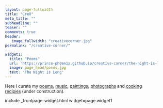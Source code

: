 ```yaml
---
layout: page-fullwidth
title: "Creō"
meta_title: ""
subheadline: ""
teaser: ""
comments: true
header:
   image_fullwidth: "creativecorner.jpg"
permalink: "/creative-corner/"

widget1:
  title: "Poems"
  url: 'https://prince-ph0en1x.github.io/creative-corner/the-night-is-long/'
  image: page_head/poems.jpg
  text: 'The Night Is Long'
---
```


Here I curate my [poems](/creative-corner/the-night-is-long/), [music](/creative-corner/music/), [paintings](/creative-corner/art-n-craft/), [photographs](/creative-corner/photography/) and [cooking recipies](/creative-corner/recipes/) (under construction).

<div class="row t60">
	include _frontpage-widget.html widget=page.widget1
</div>